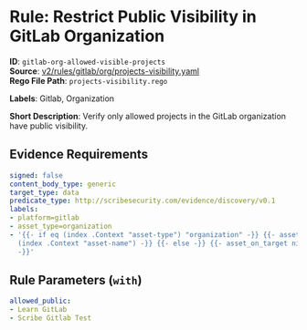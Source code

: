 # Rule: Restrict Public Visibility in GitLab Organization

**ID**: `gitlab-org-allowed-visible-projects`  
**Source**: [v2/rules/gitlab/org/projects-visibility.yaml](scribe-public/sample-policies.git/v2/rules/gitlab/org/projects-visibility.yaml)  
**Rego File Path**: `projects-visibility.rego`  

**Labels**: Gitlab, Organization

**Short Description**: Verify only allowed projects in the GitLab organization have public visibility.

## Evidence Requirements

```yaml
signed: false
content_body_type: generic
target_type: data
predicate_type: http://scribesecurity.com/evidence/discovery/v0.1
labels:
- platform=gitlab
- asset_type=organization
- '{{- if eq (index .Context "asset-type") "organization" -}} {{- asset_on_target
  (index .Context "asset-name") -}} {{- else -}} {{- asset_on_target nil -}} {{- end
  -}}'
```
## Rule Parameters (`with`)

```yaml
allowed_public:
- Learn GitLab
- Scribe Gitlab Test
```
